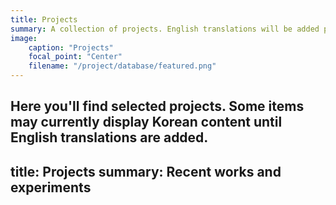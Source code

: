 ```yaml
---
title: Projects
summary: A collection of projects. English translations will be added progressively.
image:
	caption: "Projects"
	focal_point: "Center"
	filename: "/project/database/featured.png"
---
```


Here you'll find selected projects. Some items may currently display Korean content until English translations are added.
---
title: Projects
summary: Recent works and experiments
---
